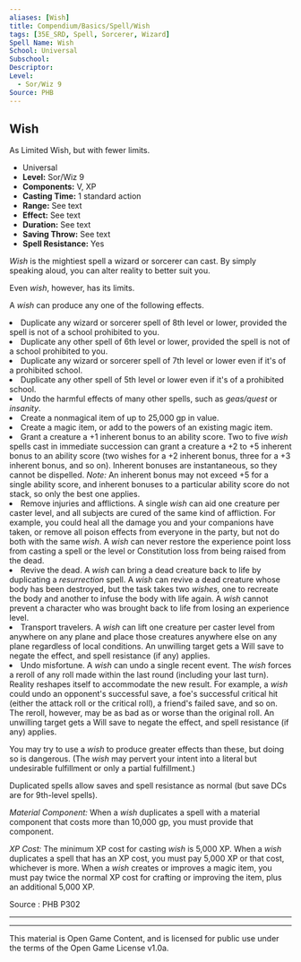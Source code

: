 ```yaml
---
aliases: [Wish]
title: Compendium/Basics/Spell/Wish
tags: [35E_SRD, Spell, Sorcerer, Wizard]
Spell Name: Wish
School: Universal
Subschool: 
Descriptor: 
Level:
  - Sor/Wiz 9
Source: PHB
---
```



## Wish

As Limited Wish, but with fewer limits.

*   Universal
*   **Level:** Sor/Wiz 9
*   **Components:** V, XP
*   **Casting Time:** 1 standard action
*   **Range:** See text
*   **Effect:** See text
*   **Duration:** See text
*   **Saving Throw:** See text
*   **Spell Resistance:** Yes

<p><i>Wish</i> is the mightiest spell a wizard or sorcerer can cast. By simply speaking aloud, you can alter reality to better suit you.</p><p>Even <i>wish</i>, however, has its limits.</p><p>A <i>wish</i> can produce any one of the following effects.</p><list> <li>Duplicate any wizard or sorcerer spell of 8th level or lower, provided the spell is not of a school prohibited to you.</li> <li>Duplicate any other spell of 6th level or lower, provided the spell is not of a school prohibited to you.</li> <li>Duplicate any wizard or sorcerer spell of 7th level or lower even if it's of a prohibited school.</li> <li>Duplicate any other spell of 5th level or lower even if it's of a prohibited school.</li> <li>Undo the harmful effects of many other spells, such as <i>geas/quest</i> or <i>insanity</i>.</li> <li>Create a nonmagical item of up to 25,000 gp in value.</li> <li>Create a magic item, or add to the powers of an existing magic item.</li> <li>Grant a creature a +1 inherent bonus to an ability score. Two to five <i>wish</i> spells cast in immediate succession can grant a creature a +2 to +5 inherent bonus to an ability score (two wishes for a +2 inherent bonus, three for a +3 inherent bonus, and so on). Inherent bonuses are instantaneous, so they cannot be dispelled. <i>Note:</i> An inherent bonus may not exceed +5 for a single ability score, and inherent bonuses to a particular ability score do not stack, so only the best one applies.</li> <li>Remove injuries and afflictions. A single <i>wish</i> can aid one creature per caster level, and all subjects are cured of the same kind of affliction. For example, you could heal all the damage you and your companions have taken, or remove all poison effects from everyone in the party, but not do both with the same <i>wish</i>. A <i>wish</i> can never restore the experience point loss from casting a spell or the level or Constitution loss from being raised from the dead.</li> <li>Revive the dead. A <i>wish</i> can bring a dead creature back to life by duplicating a <i>resurrection</i> spell. A <i>wish</i> can revive a dead creature whose body has been destroyed, but the task takes two <i>wishes,</i> one to recreate the body and another to infuse the body with life again. A <i>wish</i> cannot prevent a character who was brought back to life from losing an experience level.</li> <li>Transport travelers. A <i>wish</i> can lift one creature per caster level from anywhere on any plane and place those creatures anywhere else on any plane regardless of local conditions. An unwilling target gets a Will save to negate the effect, and spell resistance (if any) applies.</li> <li>Undo misfortune. A <i>wish</i> can undo a single recent event. The <i>wish</i> forces a reroll of any roll made within the last round (including your last turn). Reality reshapes itself to accommodate the new result. For example, a <i>wish</i> could undo an opponent's successful save, a foe's successful critical hit (either the attack roll or the critical roll), a friend's failed save, and so on. The reroll, however, may be as bad as or worse than the original roll. An unwilling target gets a Will save to negate the effect, and spell resistance (if any) applies.</li> </list><p>You may try to use a <i>wish</i> to produce greater effects than these, but doing so is dangerous. (The <i>wish</i> may pervert your intent into a literal but undesirable fulfillment or only a partial fulfillment.)</p><p>Duplicated spells allow saves and spell resistance as normal (but save DCs are for 9th-level spells).</p><p><i>Material Component:</i> When a <i>wish</i> duplicates a spell with a material component that costs more than 10,000 gp, you must provide that component.</p><p><i>XP Cost:</i> The minimum XP cost for casting <i>wish</i> is 5,000 XP. When a <i>wish</i> duplicates a spell that has an XP cost, you must pay 5,000 XP or that cost, whichever is more. When a <i>wish</i> creates or improves a magic item, you must pay twice the normal XP cost for crafting or improving the item, plus an additional 5,000 XP.</p>

Source : PHB P302

---

---

This material is Open Game Content, and is licensed for public use under
the terms of the Open Game License v1.0a.
